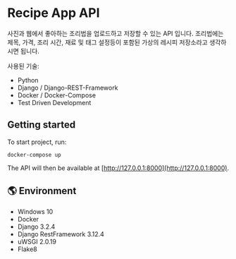 # Recipe App API
사진과 웹에서 좋아하는 조리법을 업로드하고 저장할 수 있는 API 입니다.
조리법에는 제목, 가격, 조리 시간, 재료 및 태그 설정등이 포함된 가상의 레시피 저장소라고 생각하시면 됩니다.

사용된 기술:
 - Python
 - Django / Django-REST-Framework
 - Docker / Docker-Compose
 - Test Driven Development

## Getting started

To start project, run:

```
docker-compose up
```

The API will then be available at [http://127.0.0.1:8000](http://127.0.0.1:8000).

## 🌎 Environment
* Windows 10
* Docker
* Django 3.2.4
* Django RestFramework 3.12.4
* uWSGI 2.0.19
* Flake8
